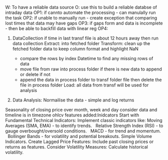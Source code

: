 W: To have a reliable data source
O: use this to build a reliable databse of intraday data
OP1: if cannto automate the processing - can manulally run the task
OP2: if unable to manually run - create exception that comparing lost times that data may have gaps
OP3: if gaps form and data is incomplete - then be able to backfill data with linear reg 
OP4: 

1. DataCollection 
if time in last transf file is about 12 hours away then run data collection
Extract: into fetched folder 
Transform: clean up the fetched folder data to keep column format and highlight NaN
    - compare the rows by index Datetime to find any missing rows of data
    - move file from raw into process folder if there is new data to append or delete if not
    - append the data in process folder to transf folder file then delete the file in process folder
Load: all data from transf will be used for analysis

2. Data Analysis:
Normailise the data - simple and log returns

Seasonality of closing price over month, week and day
    consider data and timeline is in timezone
ohlcv features added:Inidcators
Start with Fundamental Technical Indicators: Implement classic indicators like:
Moving Averages (SMA, EMA) - to identify trends.   
Relative Strength Index (RSI) - to gauge overbought/oversold conditions.   
MACD - for trend and momentum.   
Bollinger Bands - for volatility and potential breakouts.
Simple Volume Indicators.
Create Lagged Price Features: Include past closing prices or returns as features.
Consider Volatility Measures: Calculate historical volatility.
